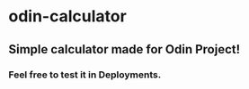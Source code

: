 # odin-calculator

<h2>Simple calculator made for Odin Project!</h2>

<h3>Feel free to test it in Deployments.</h3>
